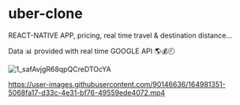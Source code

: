 # uber-clone
REACT-NATIVE APP, pricing, real time travel & destination distance...

Data 📊 provided with real time GOOGLE API 🌎💰🕘

![1_safAvjgR68qpQCreDTOcYA](https://user-images.githubusercontent.com/90146636/164981496-62164c93-52a4-4c33-ac61-f8874f858acb.png)


https://user-images.githubusercontent.com/90146636/164981351-5068fa17-d33c-4e31-bf76-49559ede4072.mp4

